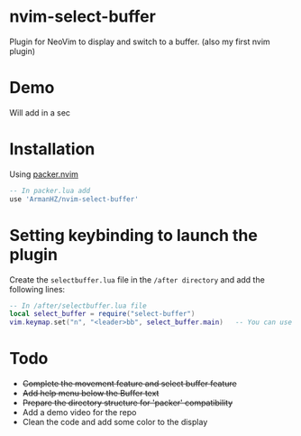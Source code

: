 # nvim-select-buffer
Plugin for NeoVim to display and switch to a buffer. (also my first nvim plugin)

# Demo
Will add in a sec

# Installation
Using [packer.nvim](https://github.com/wbthomason/packer.nvim)

```lua
-- In packer.lua add
use 'ArmanHZ/nvim-select-buffer'
```

# Setting keybinding to launch the plugin

Create the `selectbuffer.lua` file in the `/after directory` and add the following lines:

```lua
-- In /after/selectbuffer.lua file
local select_buffer = require("select-buffer")
vim.keymap.set("n", "<leader>bb", select_buffer.main)   -- You can use any keybinding you want
```

# Todo
- ~~Complete the movement feature and select buffer feature~~
- ~~Add help menu below the Buffer text~~
- ~~Prepare the directory structure for 'packer' compatibility~~
- Add a demo video for the repo
- Clean the code and add some color to the display

